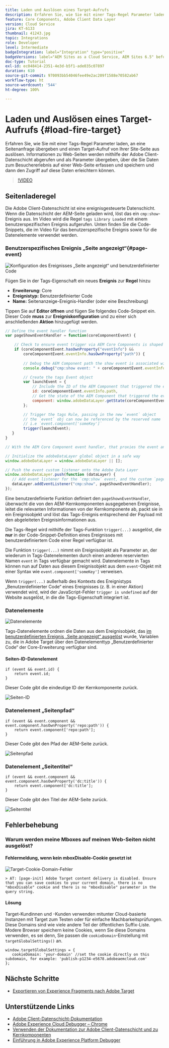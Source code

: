 ```yaml
---
title: Laden und Auslösen eines Target-Aufrufs
description: Erfahren Sie, wie Sie mit einer Tags-Regel Parameter laden, an eine Seitenanfrage übergeben und einen Target-Aufruf von Ihrer Site-Seite aus auslösen.
feature: Core Components, Adobe Client Data Layer
version: Cloud Service
jira: KT-6133
thumbnail: 41243.jpg
topic: Integrations
role: Developer
level: Intermediate
badgeIntegration: label="Integration" type="positive"
badgeVersions: label="AEM Sites as a Cloud Service, AEM Sites 6.5" before-title="false"
doc-type: Tutorial
exl-id: ec048414-2351-4e3d-b5f1-ade035c07897
duration: 610
source-git-commit: 970093bb54046fee49e2ac209f1588e70582ab67
workflow-type: ht
source-wordcount: '544'
ht-degree: 100%

---
```


# Laden und Auslösen eines Target-Aufrufs {#load-fire-target}

Erfahren Sie, wie Sie mit einer Tags-Regel Parameter laden, an eine Seitenanfrage übergeben und einen Target-Aufruf von Ihrer Site-Seite aus auslösen. Informationen zu Web-Seiten werden mithilfe der Adobe Client-Datenschicht abgerufen und als Parameter übergeben, über die Sie Daten zum Besuchererlebnis auf einer Web-Seite erfassen und speichern und dann den Zugriff auf diese Daten erleichtern können.

>[!VIDEO](https://video.tv.adobe.com/v/41243?quality=12&learn=on)

## Seitenladeregel

Die Adobe Client-Datenschicht ist eine ereignisgesteuerte Datenschicht. Wenn die Datenschicht der AEM-Seite geladen wird, löst das ein `cmp:show`-Ereignis aus. Im Video wird die Regel `tags Library Loaded` mit einem benutzerspezifischen Ereignis aufgerufen. Unten finden Sie die Code-Snippets, die im Video für das benutzerspezifische Ereignis sowie für die Datenelemente verwendet werden.

### Benutzerspezifisches Ereignis „Seite angezeigt“{#page-event}

![Konfiguration des Ereignisses „Seite angezeigt“ und benutzerdefinierter Code](assets/load-and-fire-target-call.png)

Fügen Sie in der Tags-Eigenschaft ein neues **Ereignis** zur **Regel** hinzu

+ __Erweiterung:__ Core
+ __Ereignistyp:__ Benutzerdefinierter Code
+ __Name:__ Seitenanzeige-Ereignis-Handler (oder eine Beschreibung)

Tippen Sie auf __Editor öffnen__ und fügen Sie folgendes Code-Snippet ein. Dieser Code __muss__ zur __Ereigniskonfiguration__ und zu einer sich anschließenden __Aktion__ hinzugefügt werden.

```javascript
// Define the event handler function
var pageShownEventHandler = function(coreComponentEvent) {

    // Check to ensure event trigger via AEM Core Components is shaped correctly
    if (coreComponentEvent.hasOwnProperty("eventInfo") && 
        coreComponentEvent.eventInfo.hasOwnProperty("path")) {
    
        // Debug the AEM Component path the show event is associated with
        console.debug("cmp:show event: " + coreComponentEvent.eventInfo.path);

        // Create the tags Event object
        var launchEvent = {
            // Include the ID of the AEM Component that triggered the event
            id: coreComponentEvent.eventInfo.path,
            // Get the state of the AEM Component that triggered the event           
            component: window.adobeDataLayer.getState(coreComponentEvent.eventInfo.path)
        };

        // Trigger the tags Rule, passing in the new `event` object
        // the `event` obj can now be referenced by the reserved name `event` by other tags data elements
        // i.e `event.component['someKey']`
        trigger(launchEvent);
   }
}

// With the AEM Core Component event handler, that proxies the event and relevant information to Data Collection, defined above...

// Initialize the adobeDataLayer global object in a safe way
window.adobeDataLayer = window.adobeDataLayer || [];

// Push the event custom listener onto the Adobe Data Layer
window.adobeDataLayer.push(function (dataLayer) {
   // Add event listener for the `cmp:show` event, and the custom `pageShownEventHandler` function as the callback
   dataLayer.addEventListener("cmp:show", pageShownEventHandler);
});
```

Eine benutzerdefinierte Funktion definiert den `pageShownEventHandler`, überwacht die von den AEM-Kernkomponenten ausgegebenen Ereignisse, leitet die relevanten Informationen von der Kernkomponente ab, packt sie in ein Ereignisobjekt und löst das Tags-Ereignis entsprechend der Payload mit den abgeleiteten Ereignisinformationen aus.

Die Tags-Regel wird mithilfe der Tags-Funktion `trigger(...)` ausgelöst, die __nur__ in der Code-Snippet-Definition eines Ereignisses mit benutzerdefiniertem Code einer Regel verfügbar ist.

Die Funktion `trigger(...)` nimmt ein Ereignisobjekt als Parameter an, der wiederum in Tags-Datenelementen durch einen anderen reservierten Namen `event` in Tags verfügbar gemacht wird. Datenelemente in Tags können nun auf Daten aus diesem Ereignisobjekt aus dem `event`-Objekt mit einer Syntax wie `event.component['someKey']` verweisen.

Wenn `trigger(...)` außerhalb des Kontexts des Ereignistyps „Benutzerdefinierter Code“ eines Ereignisses (z. B. in einer Aktion) verwendet wird, wird der JavaScript-Fehler `trigger is undefined` auf der Website ausgelöst, in die die Tags-Eigenschaft integriert ist.


### Datenelemente

![Datenelemente](assets/data-elements.png)

Tags-Datenelemente ordnen die Daten aus dem Ereignisobjekt, das [im benutzerdefinierten Ereignis „Seite angezeigt“ ausgelöst](#page-event) wurde, Variablen zu, die in Adobe Target über den Datenelementtyp „Benutzerdefinierter Code“ der Core-Erweiterung verfügbar sind.

#### Seiten-ID-Datenelement

```
if (event && event.id) {
    return event.id;
}
```

Dieser Code gibt die eindeutige ID der Kernkomponente zurück.

![Seiten-ID](assets/pageid.png)

### Datenelement „Seitenpfad“

```
if (event && event.component && event.component.hasOwnProperty('repo:path')) {
    return event.component['repo:path'];
}
```

Dieser Code gibt den Pfad der AEM-Seite zurück.

![Seitenpfad](assets/pagepath.png)

### Datenelement „Seitentitel“

```
if (event && event.component && event.component.hasOwnProperty('dc:title')) {
    return event.component['dc:title'];
}
```

Dieser Code gibt den Titel der AEM-Seite zurück.

![Seitentitel](assets/pagetitle.png)

## Fehlerbehebung

### Warum werden meine Mboxes auf meinen Web-Seiten nicht ausgelöst?

#### Fehlermeldung, wenn kein mboxDisable-Cookie gesetzt ist

![Target-Cookie-Domain-Fehler](assets/target-cookie-error.png)

```
> AT: [page-init] Adobe Target content delivery is disabled. Ensure that you can save cookies to your current domain, there is no "mboxDisable" cookie and there is no "mboxDisable" parameter in the query string.
```

#### Lösung

Target-Kundinnen und -Kunden verwenden mitunter Cloud-basierte Instanzen mit Target zum Testen oder für einfache Machbarkeitsprüfungen. Diese Domains sind wie viele andere Teil der öffentlichen Suffix-Liste.
Modere Browser speichern keine Cookies, wenn Sie diese Domains verwenden, es sei denn, Sie passen die `cookieDomain`-Einstellung mit `targetGlobalSettings()` an.

```
window.targetGlobalSettings = {  
   cookieDomain: 'your-domain' //set the cookie directly on this subdomain, for example: 'publish-p1234-e5678.adobeaemcloud.com'
};
```

## Nächste Schritte

+ [Exportieren von Experience Fragments nach Adobe Target](./export-experience-fragment-target.md)

## Unterstützende Links

+ [Adobe Client-Datenschicht-Dokumentation](https://github.com/adobe/adobe-client-data-layer/wiki)
+ [Adobe Experience Cloud Debugger – Chrome](https://chrome.google.com/webstore/detail/adobe-experience-platform/bfnnokhpnncpkdmbokanobigaccjkpob)
+ [Verwenden der Dokumentation zur Adobe Client-Datenschicht und zu Kernkomponenten](https://experienceleague.adobe.com/docs/experience-manager-core-components/using/developing/data-layer/overview.html?lang=de)
+ [Einführung in Adobe Experience Platform Debugger](https://experienceleague.adobe.com/docs/platform-learn/data-collection/debugger/overview.html?lang=de)

